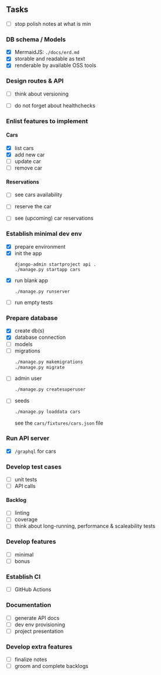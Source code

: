 ## Tasks
- [ ] stop polish notes at what is min

### DB schema / Models
- [x] MermaidJS: `./docs/erd.md`
- [x] storable and readable as text
- [x] renderable by available OSS tools

### Design routes & API
- [ ] think about versioning
- [ ] do not forget about healthchecks


### Enlist features to implement

#### Cars
- [x] list cars
- [x] add new car
- [ ] update car
- [ ] remove car

#### Reservations
- [ ] see cars availability
- [ ] reserve the car
- [ ] see (upcoming) car reservations


### Establish minimal dev env
- [x] prepare environment
- [x] init the app
    ```
    django-admin startproject api .
    ./manage.py startapp cars
    ```
- [x] run blank app
    ```
    ./manage.py runserver
    ```
- [ ] run empty tests

### Prepare database
- [x] create db(s)
- [x] database connection
- [ ] models
- [ ] migrations
    ```bash
    ./manage.py makemigrations
    ./manage.py migrate
    ```
- [ ] admin user
    ```bash
    ./manage.py createsuperuser
    ```
- [ ] seeds
    ```bash
    ./manage.py loaddata cars
    ```
    see the `cars/fixtures/cars.json` file

### Run API server
- [x] `/graphql` for cars

### Develop test cases
- [ ] unit tests
- [ ] API calls

#### Backlog
- [ ] linting
- [ ] coverage
- [ ] think about long-running, performance & scaleability tests

### Develop features
- [ ] minimal
- [ ] bonus

### Establish CI
- [ ] GitHub Actions

### Documentation
- [ ] generate API docs
- [ ] dev env provisioning
- [ ] project presentation

### Develop extra features
- [ ] finalize notes
- [ ] groom and complete backlogs
